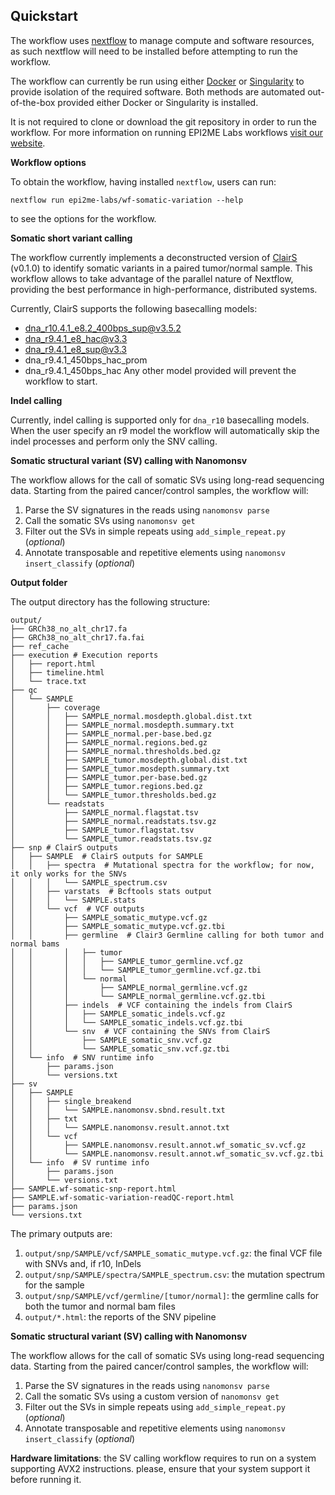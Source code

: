 ## Quickstart
The workflow uses [nextflow](https://www.nextflow.io/) to manage compute and 
software resources, as such nextflow will need to be installed before attempting
to run the workflow.

The workflow can currently be run using either
[Docker](https://www.docker.com/products/docker-desktop) or
[Singularity](https://docs.sylabs.io/guides/latest/user-guide/) to provide isolation of
the required software. Both methods are automated out-of-the-box provided
either Docker or Singularity is installed.

It is not required to clone or download the git repository in order to run the workflow.
For more information on running EPI2ME Labs workflows [visit our website](https://labs.epi2me.io/wfindex).


**Workflow options**

To obtain the workflow, having installed `nextflow`, users can run:

```
nextflow run epi2me-labs/wf-somatic-variation --help
```

to see the options for the workflow.

**Somatic short variant calling**

The workflow currently implements a deconstructed version of [ClairS](https://github.com/HKU-BAL/ClairS) (v0.1.0) to identify somatic variants in a paired tumor/normal sample.
This workflow allows to take advantage of the parallel nature of Nextflow, providing the best performance in high-performance, distributed systems.

Currently, ClairS supports the following basecalling models:
 - dna_r10.4.1_e8.2_400bps_sup@v3.5.2
 - dna_r9.4.1_e8_hac@v3.3
 - dna_r9.4.1_e8_sup@v3.3
 - dna_r9.4.1_450bps_hac_prom
 - dna_r9.4.1_450bps_hac
Any other model provided will prevent the workflow to start. 

**Indel calling**

Currently, indel calling is supported only for `dna_r10` basecalling models. When the user specify an r9 model the workflow will automatically skip the indel processes and perform only the SNV calling. 

**Somatic structural variant (SV) calling with Nanomonsv**

The workflow allows for the call of somatic SVs using long-read sequencing data.
Starting from the paired cancer/control samples, the workflow will:
1. Parse the SV signatures in the reads using `nanomonsv parse`
2. Call the somatic SVs using `nanomonsv get`
3. Filter out the SVs in simple repeats using `add_simple_repeat.py` (*optional*)
4. Annotate transposable and repetitive elements using `nanomonsv insert_classify` (*optional*)

**Output folder**

The output directory has the following structure:
```
output/
├── GRCh38_no_alt_chr17.fa
├── GRCh38_no_alt_chr17.fa.fai
├── ref_cache
├── execution # Execution reports
│   ├── report.html
│   ├── timeline.html
│   └── trace.txt
├── qc
│   └── SAMPLE
│       ├── coverage
│       │   ├── SAMPLE_normal.mosdepth.global.dist.txt
│       │   ├── SAMPLE_normal.mosdepth.summary.txt
│       │   ├── SAMPLE_normal.per-base.bed.gz
│       │   ├── SAMPLE_normal.regions.bed.gz
│       │   ├── SAMPLE_normal.thresholds.bed.gz
│       │   ├── SAMPLE_tumor.mosdepth.global.dist.txt
│       │   ├── SAMPLE_tumor.mosdepth.summary.txt
│       │   ├── SAMPLE_tumor.per-base.bed.gz
│       │   ├── SAMPLE_tumor.regions.bed.gz
│       │   └── SAMPLE_tumor.thresholds.bed.gz
│       └── readstats
│           ├── SAMPLE_normal.flagstat.tsv
│           ├── SAMPLE_normal.readstats.tsv.gz
│           ├── SAMPLE_tumor.flagstat.tsv
│           └── SAMPLE_tumor.readstats.tsv.gz
├── snp # ClairS outputs
│   ├── SAMPLE  # ClairS outputs for SAMPLE
│   │   ├── spectra  # Mutational spectra for the workflow; for now, it only works for the SNVs
│   │   │   └── SAMPLE_spectrum.csv
│   │   ├── varstats  # Bcftools stats output
│   │   │   └── SAMPLE.stats
│   │   └── vcf  # VCF outputs
│   │       ├── SAMPLE_somatic_mutype.vcf.gz
│   │       ├── SAMPLE_somatic_mutype.vcf.gz.tbi
│   │       ├── germline  # Clair3 Germline calling for both tumor and normal bams
│   │       │   ├── tumor
│   │       │   │   ├── SAMPLE_tumor_germline.vcf.gz
│   │       │   │   └── SAMPLE_tumor_germline.vcf.gz.tbi
│   │       │   └── normal
│   │       │       ├── SAMPLE_normal_germline.vcf.gz
│   │       │       └── SAMPLE_normal_germline.vcf.gz.tbi
│   │       ├── indels  # VCF containing the indels from ClairS
│   │       │   ├── SAMPLE_somatic_indels.vcf.gz
│   │       │   └── SAMPLE_somatic_indels.vcf.gz.tbi
│   │       └── snv  # VCF containing the SNVs from ClairS
│   │           ├── SAMPLE_somatic_snv.vcf.gz
│   │           └── SAMPLE_somatic_snv.vcf.gz.tbi
│   └── info  # SNV runtime info
│       ├── params.json
│       └── versions.txt
├── sv
│   ├── SAMPLE
│   │   ├── single_breakend
│   │   │   └── SAMPLE.nanomonsv.sbnd.result.txt
│   │   ├── txt
│   │   │   └── SAMPLE.nanomonsv.result.annot.txt
│   │   └── vcf
│   │       ├── SAMPLE.nanomonsv.result.annot.wf_somatic_sv.vcf.gz
│   │       └── SAMPLE.nanomonsv.result.annot.wf_somatic_sv.vcf.gz.tbi
│   └── info  # SV runtime info
│       ├── params.json
│       └── versions.txt
├── SAMPLE.wf-somatic-snp-report.html
├── SAMPLE.wf-somatic-variation-readQC-report.html
├── params.json
└── versions.txt
```
The primary outputs are:
1. `output/snp/SAMPLE/vcf/SAMPLE_somatic_mutype.vcf.gz`: the final VCF file with SNVs and, if r10, InDels
2. `output/snp/SAMPLE/spectra/SAMPLE_spectrum.csv`: the mutation spectrum for the sample
3. `output/snp/SAMPLE/vcf/germline/[tumor/normal]`: the germline calls for both the tumor and normal bam files
4. `output/*.html`: the reports of the SNV pipeline

**Somatic structural variant (SV) calling with Nanomonsv**

The workflow allows for the call of somatic SVs using long-read sequencing data.
Starting from the paired cancer/control samples, the workflow will:
1. Parse the SV signatures in the reads using `nanomonsv parse`
2. Call the somatic SVs using a custom version of `nanomonsv get`
3. Filter out the SVs in simple repeats using `add_simple_repeat.py` (*optional*)
4. Annotate transposable and repetitive elements using `nanomonsv insert_classify` (*optional*)

**Hardware limitations**: the SV calling workflow requires to run on a system supporting AVX2 instructions. please, ensure that 
your system support it before running it.
